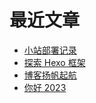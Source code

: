 # 最近文章
<!-- BLOG-POST-LIST:START -->
- [小站部署记录](https://vayfou.cn/d342eda4/)
- [探索 Hexo 框架](https://vayfou.cn/9d3d3152/)
- [博客扬帆起航](https://vayfou.cn/af7317c9/)
- [你好 2023](https://vayfou.cn/1006cd9b/)
<!-- BLOG-POST-LIST:END -->
